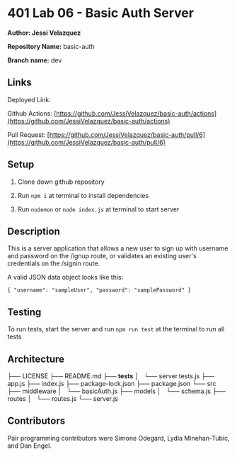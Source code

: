 # 401 Lab 06 - Basic Auth Server

**Author: Jessi Velazquez**

**Repository Name:** basic-auth

**Branch name:** dev

## Links

Deployed Link: 

Github Actions: [https://github.com/JessiVelazquez/basic-auth/actions](https://github.com/JessiVelazquez/basic-auth/actions) 

Pull Request: [https://github.com/JessiVelazquez/basic-auth/pull/6](https://github.com/JessiVelazquez/basic-auth/pull/6)

## Setup

1. Clone down github repository

2. Run ```npm i``` at terminal to install dependencies

3. Run ```nodemon``` or ```node index.js``` at terminal to start server

## Description

This is a server application that allows a new user to sign up with username and password on the /ignup route, or validates an existing user's credentials on the /signin route.

A valid JSON data object looks like this:

```
{ "username": "sampleUser", "password": "samplePassword" }
```

## Testing

To run tests, start the server and run ```npm run test``` at the terminal to run all tests

## Architecture

├── LICENSE
├── README.md
├── __tests__
│   └── server.tests.js
├── app.js
├── index.js
├── package-lock.json
├── package.json
└── src
    ├── middleware
    │   └── basicAuth.js
    ├── models
    │   └── schema.js
    ├── routes
    │   └── routes.js
    └── server.js


## Contributors

Pair programming contributors were Simone Odegard, Lydia Minehan-Tubic, and Dan Engel.
